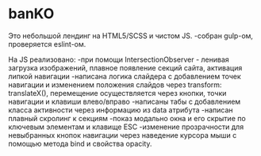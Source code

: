 # banKO

Это небольшой лендинг на HTML5/SCSS и чистом JS.
-собран gulp-ом, проверяется eslint-ом.

На JS реализовано:
-при помощи IntersectionObserver - ленивая загрузка изображений, плавное появление секций сайта, активация липкой навигации
-написана логика слайдера с добавлением точек навигации и изменением положения слайдов через transform: translateX(),
перемещение осуществляется через кнопки, точки навигации и клавиши влево/вправо
-написаны табы с добавлением класса активности через информацию из data атрибута
-написан плавный скролинг к секциям
-показ модально окна и его скрытие по ключевым элементам и клавище ESC
-изменение прозрачности для невыбранных кнопок навигации через наведение курсора мыши с помощью метода bind и свойства opacity.

